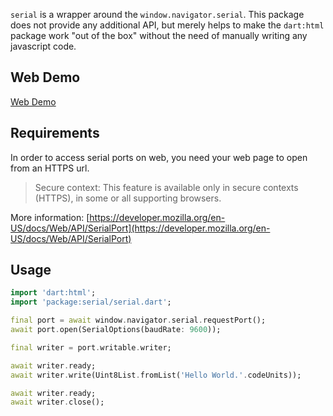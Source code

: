 `serial` is a wrapper around the `window.navigator.serial`. This package does not provide any additional API, but merely helps to make the `dart:html` package work "out of the box" without the need of manually writing any javascript code.

## Web Demo

[Web Demo](https://serial.pwa.ir)

## Requirements

In order to access serial ports on web, you need your web page to open from an HTTPS url.

> Secure context: This feature is available only in secure contexts (HTTPS), in some or all supporting browsers.

More information: [https://developer.mozilla.org/en-US/docs/Web/API/SerialPort](https://developer.mozilla.org/en-US/docs/Web/API/SerialPort)

## Usage

``` dart
import 'dart:html';
import 'package:serial/serial.dart';

final port = await window.navigator.serial.requestPort();
await port.open(SerialOptions(baudRate: 9600));

final writer = port.writable.writer;

await writer.ready;
await writer.write(Uint8List.fromList('Hello World.'.codeUnits));

await writer.ready;
await writer.close();
```
